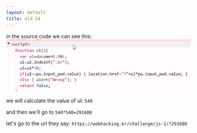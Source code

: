 ```yaml
---
layout: default
title: old-14
---
```




in the source code we can see this:
![alt text](./images/old-14.png)

we will calculate the value of ul:
`540`

and then we'll go to `540*540=291600`

let's go to the url they say:
`https://webhacking.kr/challenge/js-1/?291600`


